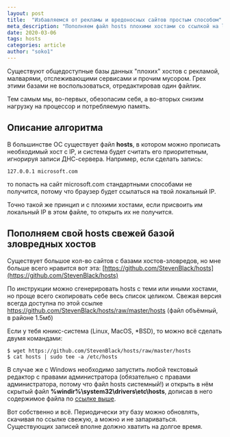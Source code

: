 ```yaml
---
layout: post
title:  "Избавляемся от рекламы и вредоносных сайтов простым способом"
meta_description: "Пополняем файл hosts плохими хостами со ссылкой на localhost"
date: 2020-03-06
tags: hosts 
categories: article
author: "soko1"
---
```


Существуют общедоступные базы данных "плохих" хостов с рекламой, малварями, отслеживающими сервисами и прочим мусором. Грех этими базами не воспользоваться, отредактировав один файлик. 

Тем самым мы, во-первых, обезопасим себя, а во-вторых снизим нагрузку на процессор и потребляемую память.

## Описание алгоритма

В большинстве ОС существует файл **hosts**, в котором можно прописать необходимый хост с IP, и система будет считать его приоритетным, игнорируя записи ДНС-сервера. Например, если сделать запись:

```
127.0.0.1 microsoft.com
```

то попасть на сайт microsoft.com стандартными способами не получится, потому что браузер будет ссылаться на твой локальный IP. 

Точно такой же принцип и с плохими хостами, если присвоить им локальный IP в этом файле, то открыть их не получится.

## Пополняем свой hosts свежей базой зловредных хостов

Существует большое кол-во сайтов с базами хостов-зловредов, но мне больше всего нравится вот эта: [https://github.com/StevenBlack/hosts](https://github.com/StevenBlack/hosts)

По инструкции можно сгенерировать hosts с теми или иными хостами, но проще всего скопировать себе весь список целиком. Свежая версия всегда доступна по этой ссылке https://github.com/StevenBlack/hosts/raw/master/hosts (файл объёмный, в районе 1.5мб)

Если у тебя юникс-система (Linux, MacOS, *BSD), то можно всё сделать двумя командами:

```
$ wget https://github.com/StevenBlack/hosts/raw/master/hosts
$ cat hosts | sudo tee -a /etc/hosts
```

В случае же с Windows необходимо запустить любой текстовый редактор с правами администратора (обязательно с правами администратора, потому что файл hosts системный!) и открыть в нём скрытый файл **%windir%\system32\drivers\etc\hosts**, дописав в него содержимое файла по [ссылке выше]([https://github.com/StevenBlack/hosts/raw/master/hosts](https://github.com/StevenBlack/hosts/raw/master/hosts)).



Вот собственно и всё. Периодически эту базу можно обновлять, скачивая по ссылке свежую, а можно и не запариваться. Существующих записей вполне должно хватить на долгое время.
